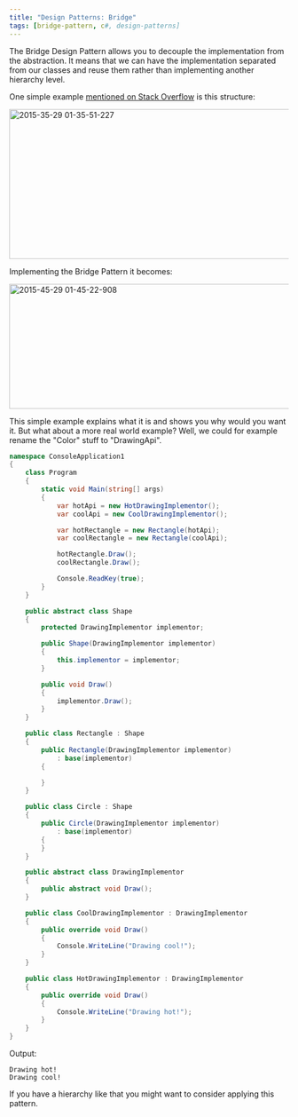 ```yaml
---
title: "Design Patterns: Bridge"
tags: [bridge-pattern, c#, design-patterns]
---
```


The Bridge Design Pattern allows you to decouple the implementation from the abstraction. It means that we can have the implementation separated from our classes and reuse them rather than implementing another hierarchy level.

One simple example <a href="http://stackoverflow.com/a/319757/340760" target="_blank">mentioned on Stack Overflow</a> is this structure:

<a href="https://brunolm.files.wordpress.com/2015/05/2015-35-29-01-35-51-227.png"><img src="https://brunolm.files.wordpress.com/2015/05/2015-35-29-01-35-51-227.png" alt="2015-35-29 01-35-51-227" width="661" height="270" class="alignnone size-full wp-image-362" /></a>
<!--more-->

Implementing the Bridge Pattern it becomes:

<a href="https://brunolm.files.wordpress.com/2015/05/2015-45-29-01-45-22-908.png"><img src="https://brunolm.files.wordpress.com/2015/05/2015-45-29-01-45-22-908.png" alt="2015-45-29 01-45-22-908" width="700" height="225" class="alignnone size-full wp-image-364" /></a>

This simple example explains what it is and shows you why would you want it. But what about a more real world example? Well, we could for example rename the "Color" stuff to "DrawingApi".

```csharp
namespace ConsoleApplication1
{
    class Program
    {
        static void Main(string[] args)
        {
            var hotApi = new HotDrawingImplementor();
            var coolApi = new CoolDrawingImplementor();

            var hotRectangle = new Rectangle(hotApi);
            var coolRectangle = new Rectangle(coolApi);

            hotRectangle.Draw();
            coolRectangle.Draw();

            Console.ReadKey(true);
        }
    }

    public abstract class Shape
    {
        protected DrawingImplementor implementor;

        public Shape(DrawingImplementor implementor)
        {
            this.implementor = implementor;
        }

        public void Draw()
        {
            implementor.Draw();
        }
    }

    public class Rectangle : Shape
    {
        public Rectangle(DrawingImplementor implementor)
            : base(implementor)
        {

        }
    }

    public class Circle : Shape
    {
        public Circle(DrawingImplementor implementor)
            : base(implementor)
        {
        }
    }

    public abstract class DrawingImplementor
    {
        public abstract void Draw();
    }

    public class CoolDrawingImplementor : DrawingImplementor
    {
        public override void Draw()
        {
            Console.WriteLine("Drawing cool!");
        }
    }

    public class HotDrawingImplementor : DrawingImplementor
    {
        public override void Draw()
        {
            Console.WriteLine("Drawing hot!");
        }
    }
}
```

Output:

```
Drawing hot!
Drawing cool!
```

If you have a hierarchy like that you might want to consider applying this pattern.
